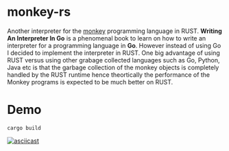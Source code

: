 # monkey-rs

Another interpreter for the [monkey](https://interpreterbook.com/) programming language in RUST. **Writing An Interpreter In Go** is a phenomenal book to learn on how to write an interpreter for a programming language in **Go**. However instead of using Go I decided to implement the interpreter in RUST. One big advantage of using RUST versus using other grabage collected languages such as Go, Python, Java etc is that the garbage collection of the monkey objects is completely handled by the RUST runtime hence theortically the performance of the Monkey programs is expected to be much better on RUST. 

# Demo
```
cargo build
```


[![asciicast](https://asciinema.org/a/403574.svg)](https://asciinema.org/a/403574)
